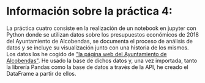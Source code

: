 # Información sobre la práctica 4:
La práctica cuatro consiste en la realización de un notebook en jupyter con Python donde se utilizan datos sobre los presupuestos económicos de 2018 del Ayuntamiento de Alcobendas, se documenta el proceso de análisis de datos y se incluye su visualización junto con una historia de los mismos.
Los datos los he cogido de ["la página web del Ayuntamiento de Alcobendas"](https://datos.alcobendas.org/dataset/presupuestos-2018). He usado la base de dichos datos y, una vez importada, tanto la librería Pandas como la base de datos a través de la API, he creado el DataFrame a partir de ellos.
